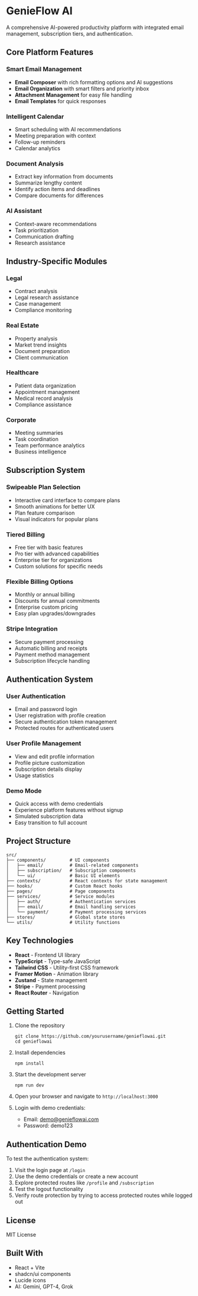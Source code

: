 # GenieFlow AI

A comprehensive AI-powered productivity platform with integrated email management, subscription tiers, and authentication.

## Core Platform Features

### Smart Email Management
- **Email Composer** with rich formatting options and AI suggestions
- **Email Organization** with smart filters and priority inbox
- **Attachment Management** for easy file handling
- **Email Templates** for quick responses

### Intelligent Calendar
- Smart scheduling with AI recommendations
- Meeting preparation with context
- Follow-up reminders
- Calendar analytics

### Document Analysis
- Extract key information from documents
- Summarize lengthy content
- Identify action items and deadlines
- Compare documents for differences

### AI Assistant
- Context-aware recommendations
- Task prioritization
- Communication drafting
- Research assistance

## Industry-Specific Modules

### Legal
- Contract analysis
- Legal research assistance
- Case management
- Compliance monitoring

### Real Estate
- Property analysis
- Market trend insights
- Document preparation
- Client communication

### Healthcare
- Patient data organization
- Appointment management
- Medical record analysis
- Compliance assistance

### Corporate
- Meeting summaries
- Task coordination
- Team performance analytics
- Business intelligence

## Subscription System

### Swipeable Plan Selection
- Interactive card interface to compare plans
- Smooth animations for better UX
- Plan feature comparison
- Visual indicators for popular plans

### Tiered Billing
- Free tier with basic features
- Pro tier with advanced capabilities
- Enterprise tier for organizations
- Custom solutions for specific needs

### Flexible Billing Options
- Monthly or annual billing
- Discounts for annual commitments
- Enterprise custom pricing
- Easy plan upgrades/downgrades

### Stripe Integration
- Secure payment processing
- Automatic billing and receipts
- Payment method management
- Subscription lifecycle handling

## Authentication System

### User Authentication
- Email and password login
- User registration with profile creation
- Secure authentication token management
- Protected routes for authenticated users

### User Profile Management
- View and edit profile information
- Profile picture customization
- Subscription details display
- Usage statistics

### Demo Mode
- Quick access with demo credentials
- Experience platform features without signup
- Simulated subscription data
- Easy transition to full account

## Project Structure

```
src/
├── components/         # UI components
│   ├── email/          # Email-related components
│   ├── subscription/   # Subscription components
│   └── ui/             # Basic UI elements
├── contexts/           # React contexts for state management
├── hooks/              # Custom React hooks
├── pages/              # Page components
├── services/           # Service modules
│   ├── auth/           # Authentication services
│   ├── email/          # Email handling services
│   └── payment/        # Payment processing services
├── stores/             # Global state stores
└── utils/              # Utility functions
```

## Key Technologies

- **React** - Frontend UI library
- **TypeScript** - Type-safe JavaScript
- **Tailwind CSS** - Utility-first CSS framework
- **Framer Motion** - Animation library
- **Zustand** - State management
- **Stripe** - Payment processing
- **React Router** - Navigation

## Getting Started

1. Clone the repository
   ```
   git clone https://github.com/yourusername/genieflowai.git
   cd genieflowai
   ```

2. Install dependencies
   ```
   npm install
   ```

3. Start the development server
   ```
   npm run dev
   ```

4. Open your browser and navigate to `http://localhost:3000`

5. Login with demo credentials:
   - Email: demo@genieflowai.com
   - Password: demo123

## Authentication Demo

To test the authentication system:

1. Visit the login page at `/login`
2. Use the demo credentials or create a new account
3. Explore protected routes like `/profile` and `/subscription`
4. Test the logout functionality
5. Verify route protection by trying to access protected routes while logged out

## License
MIT License

## Built With
- React + Vite
- shadcn/ui components
- Lucide icons
- AI: Gemini, GPT-4, Grok
